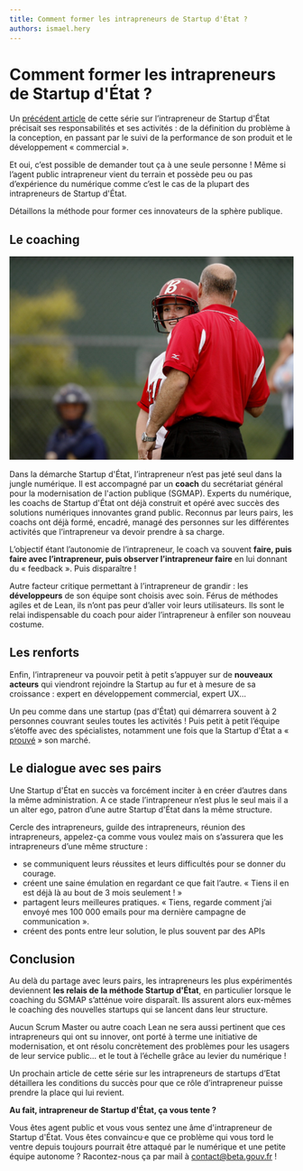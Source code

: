 ```yaml
---
title: Comment former les intrapreneurs de Startup d'État ?
authors: ismael.hery
---
```

# Comment former les intrapreneurs de Startup d'État ?

Un [précédent article](/2017/02/16/intrapreneur-startup-d-etat.html) de cette série sur l’intrapreneur de Startup d'État précisait ses responsabilités et ses activités : de la définition du problème à la conception, en passant par le suivi de la performance de son produit et le développement « commercial ».

Et oui, c’est possible de demander tout ça à une seule personne ! Même si l’agent public intrapreneur vient du terrain et possède peu ou pas d’expérience du numérique comme c’est le cas de la plupart des intrapreneurs de Startup d'État.

Détaillons la méthode pour former ces innovateurs de la sphère publique.

## Le coaching

![Coacher l'intrapreneur](/img/posts/intrapreneur-coaching.jpg)

Dans la démarche Startup d'État, l’intrapreneur n’est pas jeté seul dans la jungle numérique. Il est accompagné par un **coach** du secrétariat général pour la modernisation de l'action publique (SGMAP). Experts du numérique, les coachs de Startup d'État ont déjà construit et opéré avec succès des solutions numériques innovantes grand public. Reconnus par leurs pairs, les coachs ont déjà formé, encadré, managé des personnes sur les différentes activités que l’intrapreneur va devoir prendre à sa charge.

L’objectif étant l’autonomie de l’intrapreneur, le coach va souvent **faire, puis faire avec l’intrapreneur, puis observer l’intrapreneur faire** en lui donnant du « feedback ». Puis disparaître !

Autre facteur critique permettant à l’intrapreneur de grandir : les **développeurs** de son équipe sont choisis avec soin. Férus de méthodes agiles et de Lean, ils n’ont pas peur d’aller voir leurs utilisateurs. Ils sont le relai indispensable du coach pour aider l’intrapreneur à enfiler son nouveau costume.

## Les renforts

Enfin, l’intrapreneur va pouvoir petit à petit s’appuyer sur de **nouveaux acteurs** qui viendront rejoindre la Startup au fur et à mesure de sa croissance : expert en développement commercial, expert UX…

Un peu comme dans une startup (pas d'État) qui démarrera souvent à 2 personnes couvrant seules toutes les activités ! Puis petit à petit l’équipe s’étoffe avec des spécialistes, notamment une fois que la Startup d'État a « [prouvé](/startups#consolidation) » son marché.

## Le dialogue avec ses pairs

Une Startup d'État en succès va forcément inciter à en créer d’autres dans la même administration. A ce stade l’intrapreneur n’est plus le seul mais il a un alter ego, patron d’une autre Startup d'État dans la même structure.

Cercle des intrapreneurs, guilde des intrapreneurs, réunion des intrapreneurs, appelez-ça comme vous voulez mais on s’assurera que les intrapreneurs d’une même structure :
* se communiquent leurs réussites et leurs difficultés pour se donner du courage.
* créent une saine émulation en regardant ce que fait l’autre. « Tiens il en est déjà là au bout de 3 mois seulement ! »
* partagent leurs meilleures pratiques. « Tiens, regarde comment j’ai envoyé mes 100 000 emails pour ma dernière campagne de communication ».
* créent des ponts entre leur solution, le plus souvent par des APIs

## Conclusion

Au delà du partage avec leurs pairs, les intrapreneurs les plus expérimentés deviennent **les relais de la méthode Startup d'État**, en particulier lorsque le coaching du SGMAP s’atténue voire disparaît. Ils assurent alors eux-mêmes le coaching des nouvelles startups qui se lancent dans leur structure.

Aucun Scrum Master ou autre coach Lean ne sera aussi pertinent que ces intrapreneurs qui ont su innover, ont porté à terme une initiative de modernisation, et ont résolu concrètement des problèmes pour les usagers de leur service public… et le tout à l’échelle grâce au levier du numérique !

Un prochain article de cette série sur les intrapreneurs de startups d’Etat détaillera les conditions du succès pour que ce rôle d’intrapreneur puisse prendre la place qui lui revient.

**Au fait, intrapreneur de Startup d'État, ça vous tente ?**

Vous êtes agent public et vous vous sentez une âme d'intrapreneur de Startup d'État. Vous êtes convaincu·e que ce problème qui vous tord le ventre depuis toujours pourrait être attaqué par le numérique et une petite équipe autonome ? Racontez-nous ça par mail à [contact@beta.gouv.fr](mailto:contact@beta.gouv.fr?subject=Candidature%20intrapreneur) !
